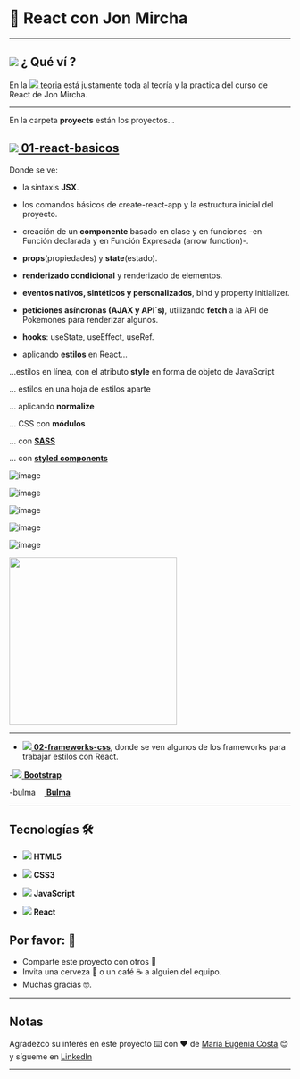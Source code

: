 # :star2: React con Jon Mircha

---

## <img src="https://img.icons8.com/emoji/40/null/woman-technologyst.png"/> ¿ Qué ví ?

En la [<img src="https://img.icons8.com/ios-filled/30/null/opened-folder.png"/> teoria](https://github.com/eugenia1984/React-con-JonMircha/tree/main/teoria) está justamente toda al teoría y la practica del curso de React de Jon Mircha.

---

En la carpeta **proyects** están los proyectos...

## [<img src="https://img.icons8.com/ios-filled/30/null/opened-folder.png"/> **01-react-basicos**](https://github.com/eugenia1984/React-con-JonMircha/tree/main/proyects/01-react-basicos)

Donde se ve:

- la sintaxis **JSX**.

- los comandos básicos de create-react-app y la estructura inicial del proyecto.

- creación de un **componente** basado en clase y en funciones -en Función declarada y en Función Expresada (arrow function)-.

- **props**(propiedades) y **state**(estado).

- **renderizado condicional** y renderizado de elementos.

- **eventos nativos, sintéticos y personalizados**, bind y property initializer.

- **peticiones asíncronas (AJAX y API´s)**, utilizando **fetch** a la API de Pokemones para renderizar algunos.

- **hooks**: useState, useEffect, useRef.

- aplicando **estilos** en React...

...estilos en línea, con el atributo **style** en forma de objeto de JavaScript

... estilos en una hoja de estilos aparte

... aplicando **normalize**

... CSS con **módulos**

... con [**SASS**](https://sass-lang.com/)

... con [**styled components**](https://styled-components.com/)


![image](https://github.com/eugenia1984/React-con-JonMircha/assets/72580574/64f1dcda-1fbd-4396-9577-af78115b0b79)

![image](https://github.com/eugenia1984/React-con-JonMircha/assets/72580574/0a86f78a-486d-43e2-a033-ef98c016e7c3)

![image](https://github.com/eugenia1984/React-con-JonMircha/assets/72580574/cbaa5417-9650-4b0f-9032-48e24d0a65f8)

![image](https://github.com/eugenia1984/React-con-JonMircha/assets/72580574/7041bfc8-33e8-4abd-8a5f-78093ce298b6)

![image](https://github.com/eugenia1984/React-con-JonMircha/assets/72580574/6c63ba26-f64b-4552-9180-248f98586da7)

<img src="https://github.com/eugenia1984/React-con-JonMircha/assets/72580574/9885a899-696f-4f0c-bdb7-a4c8080628bb" width="300">


---

- [<img src="https://img.icons8.com/ios-filled/30/null/opened-folder.png"/> **02-frameworks-css**](https://github.com/eugenia1984/React-con-JonMircha/tree/main/proyects/02-frameworks-css), donde se ven algunos de los frameworks para trabajar estilos con React.

-[<img src="https://img.icons8.com/color/36/null/bootstrap.png"/> **Bootstrap**](https://getbootstrap.com/)

-[<img src="https://bulma.io/images/bulma-logo.png" alt="bulma icon" width="56" height="14"/> **Bulma**](https://bulma.io/)



---

## Tecnologías 🛠️

- <img src="https://img.icons8.com/fluency/30/null/html-5.png"/> **HTML5**

- <img src="https://img.icons8.com/fluency/30/null/css3.png"/> **CSS3**

- <img src="https://img.icons8.com/color/30/null/javascript--v1.png"/> **JavaScript**

- <img src="https://img.icons8.com/officel/30/null/react.png"/> **React**

## Por favor: 🎁

- Comparte este proyecto con otros 📢
- Invita una cerveza 🍺 o un café ☕ a alguien del equipo.
- Muchas gracias 🤓.

---

## Notas

Agradezco su interés en este proyecto ⌨️ con ❤️ de [María Eugenia Costa](https://github.com/eugenia1984) 😊 y sígueme en [LinkedIn](http://www.linkedin.com/in/maríaeugeniacosta)

---
